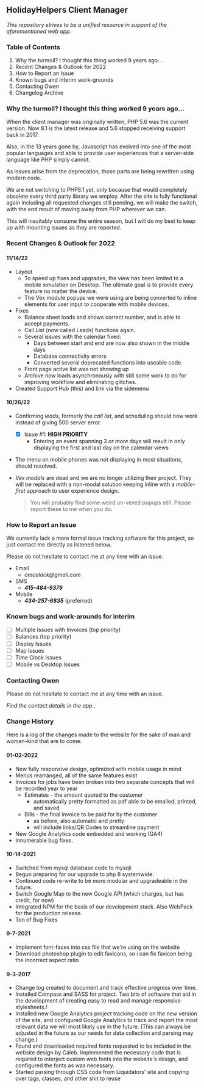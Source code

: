 ## HolidayHelpers Client Manager

_This repository strives to be a unified resource in support of the aforementioned web app._

### Table of Contents

1) Why the turmoil? I thought this thing worked 9 years ago...
2) Recent Changes & Outlook for 2022
3) How to Report an Issue
4) Known bugs and interim work-grounds
5) Contacting Owen
6) Changelog Archive


### Why the turmoil? I thought this thing worked 9 years ago...

When the client manager was originally written, PHP 5.6 was the current version.
Now 8.1 is the latest release and 5.6 stopped receiving support back in 2017.

Also, in the 13 years gone by, Javascript has evolved into one of the most popular languages and able to provide user experiences that a server-side language like PHP simply cannot.

As issues arise from the deprecation, those parts are being rewritten using modern code.

We are not switching to PHP8.1 yet, only because that would completely obsolete every third party library we employ. After the site is fully functional again including all requested changes still pending, we will make the switch, with the end result of moving away from PHP wherever we can.

This will inevitably consume the entire season, but I will do my best to keep up with mounting issues as they are reported.



### Recent Changes & Outlook for 2022

#### 11/14/22
 - Layout
   - To speed up fixes and upgrades, the view has been limited to a mobile simulation on Desktop. The ultimate goal is to provide every feature no matter the device.
   - The Vex module popups we were using are being converted to inline elements for user input to cooperate with mobile devices.
 - Fixes
   - Balance sheet loads and shows correct number, and is able to accept payments.
   - Call List (now called Leads) functions again.
   - Several issues with the calendar fixed:
     - Days between start and end are now also shown in the middle days
     - Database connectivity errors
     - Converted several deprecated functions into useable code.
   - Front page active list was not showing up
   - Archive now loads asynchronously with still some work to do for improving workflow and eliminating glitches.
 - Created Support Hub (this) and link via the sidemenu

#### 10/26/22

- Confirming _leads_, formerly the _call list_, and scheduling should now work instead of giving 500 server error.
  - [x] Issue #1: **HIGH PRIORITY**
    - Entering an event spanning 3 _or more_ days will result in only displaying the first and last day on the calendar views
- The menu on mobile phones was not displaying in most situations, should resolved.
- _Vex modals_ are dead and we are no longer utilizing their project. They will be replaced with a non-modal solution keeping inline with a _mobile-first_ approach to user experience design.

  >You will probably find some weird un-vexed popups still. Please report these to me when you do.

### How to Report an Issue

We currently lack a more formal issue tracking software for this project, so just contact me directly as listened below.

Please do not hesitate to contact me at any time with an issue.

- Email
  - _omcalack@gmail.com_
- SMS
  - _**415-484-9379**_
- Mobile
  - **_434-257-6835_** (preferred)

### Known bugs and work-arounds for interim

- [ ] Multiple Issues with Invoices (top priority)
- [ ] Balances (top priority)
- [ ] Display Issues
- [ ] Map Issues
- [ ] Time Clock Issues
- [ ] Mobile vs Desktop Issues

### Contacting Owen

Please do not hesitate to contact me at any time with an issue.

_Find the contact details in the app.._

### Change History

Here is a log of the changes made to the website for the sake of man and woman-kind that are to come.

#### 01-02-2022

- New fully responsive design, optimized with mobile usage in mind
- Menus rearranged, all of the same features exist
- Invoices for jobs have been broken into two separate concepts that will be recorded year to year
  - Estimates - the amount quoted to the customer
    - automatically pretty formatted as pdf able to be emailed, printed, and saved
  - Bills - the final invoice to be paid for by the customer
    - as before, also automatic and pretty
    - will include links/QR Codes to streamline  payment
- New Google Analytics code embedded and working (GA4)
- Innumerable bug fixes.

#### 10-14-2021

- Switched from mysql database code to mysqli
- Begun preparing for our upgrade to php 8 systemwide.
- Continued code re-write to be more modular and upgradeable in the future.
- Switch Google Map to the new Google API (which charges, but has credit, for now)
- Integrated NPM for the basis of our development stack. Also WebPack for the production release.
- Ton of Bug Fixes

#### 9-7-2021

- Implement font-faces into css file that we're using on the website
- Download photoshop plugin to edit favicons, so i can fix favicon being the incorrect aspect ratio

####  9-3-2017

- Change log created to document and track effective progress over time.
- Installed Compass and SASS for project. Two bits of software that aid in the development of creating easy to read
and manage responsive stylesheets.!
- Installed new Google Analytics project tracking code on the new version of the site, and configured
Google Analytics to track and report the most relevant data we will most likely use in the future. (This can always be
adjusted in the future as our needs for data collection and parsing may change.)
- Found and downloaded required fonts requested to be included in the website design by Caleb. Implemented the necessary
code that is required to interject custom web fonts into the website's design, and configured the fonts as was
necessary.
- Started parsing through CSS code from Liquidators' site and copying over tags, classes, and other shit to reuse
